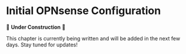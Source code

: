 # Initial OPNsense Configuration

🚧 **Under Construction** 🚧

This chapter is currently being written and will be added in the next few days. Stay tuned for updates!